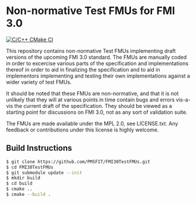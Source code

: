 Non-normative Test FMUs for FMI 3.0
===================================

[![C/C++ CMake CI](https://github.com/PMSFIT/FMI30TestFMUs/workflows/C/C++%20CMake%20CI/badge.svg)](https://github.com/PMSFIT/FMI30TestFMUs/actions?query=workflow%3A%22C%2FC%2B%2B+CMake+CI%22)

This repository contains non-normative Test FMUs implementing draft
versions of the upcoming FMI 3.0 standard. The FMUs are manually
coded in order to excercise various parts of the specification and
implementations thereof in order to aid in finalizing the specification
and to aid in implementors implementing and testing their own
implementations against a wider variety of test FMUs.

It should be noted that these FMUs are non-normative, and that it is
not unlikely that they will at various points in time contain bugs and
errors vis-a-vis the current draft of the specification. They should
be viewed as a starting point for discussions on FMI 3.0, not as any
sort of validation suite.

The FMUs are made available under the MPL 2.0, see LICENSE.txt. Any
feedback or contributions under this license is highly welcome.

Build Instructions
------------------

```bash
$ git clone https://github.com/PMSFIT/FMI30TestFMUs.git
$ cd FMI30TestFMUs
$ git submodule update --init
$ mkdir build
$ cd build
$ cmake ..
$ cmake --build .
```
